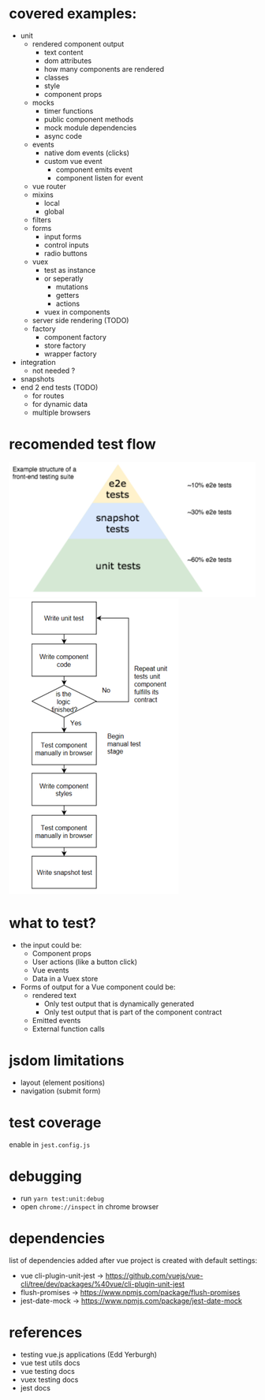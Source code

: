 # covered examples:

- unit
  - rendered component output
    - text content
    - dom attributes
    - how many components are rendered
    - classes
    - style
    - component props
  - mocks
    - timer functions
    - public component methods
    - mock module dependencies
    - async code
  - events
    - native dom events (clicks)
    - custom vue event
      - component emits event
      - component listen for event
  - vue router
  - mixins
    - local
    - global
  - filters
  - forms
    - input forms
    - control inputs
    - radio buttons
  - vuex
    - test as instance
    - or seperatly
      - mutations
      - getters
      - actions
    - vuex in components
  - server side rendering (TODO)
  - factory
    - component factory
    - store factory
    - wrapper factory
- integration
  - not needed ?
- snapshots
- end 2 end tests (TODO)
  - for routes
  - for dynamic data
  - multiple browsers

# recomended test flow

<img src="assets/testing_pyramid.png" width="500px">
<img src="assets/test_flow.png" height="600px">

# what to test?

- the input could be:
  - Component props
  - User actions (like a button click)
  - Vue events
  - Data in a Vuex store
- Forms of output for a Vue component could be:
  - rendered text
    - Only test output that is dynamically generated
    - Only test output that is part of the component contract
  - Emitted events
  - External function calls

# jsdom limitations

- layout (element positions)
- navigation (submit form)

# test coverage

enable in `jest.config.js`

# debugging

- run `yarn test:unit:debug`
- open `chrome://inspect` in chrome browser

# dependencies

list of dependencies added after vue project is created with default settings:

- vue cli-plugin-unit-jest -> https://github.com/vuejs/vue-cli/tree/dev/packages/%40vue/cli-plugin-unit-jest
- flush-promises -> https://www.npmjs.com/package/flush-promises
- jest-date-mock -> https://www.npmjs.com/package/jest-date-mock

# references

- testing vue.js applications (Edd Yerburgh)
- vue test utils docs
- vue testing docs
- vuex testing docs
- jest docs
